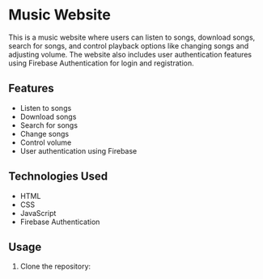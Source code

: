 # Music Website

This is a music website where users can listen to songs, download songs, search for songs, and control playback options like changing songs and adjusting volume. The website also includes user authentication features using Firebase Authentication for login and registration.

## Features

- Listen to songs
- Download songs
- Search for songs
- Change songs
- Control volume
- User authentication using Firebase

## Technologies Used

- HTML
- CSS
- JavaScript
- Firebase Authentication

## Usage

1. Clone the repository:

